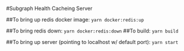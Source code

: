 #Subgraph Health Cacheing Server


##To bring up redis docker image:
```yarn docker:redis:up```

##To bring redis down:
```yarn docker:redis:down```
##To build: 
```yarn build```

##To bring up server (pointing to localhost w/ default port):
```yarn start```
